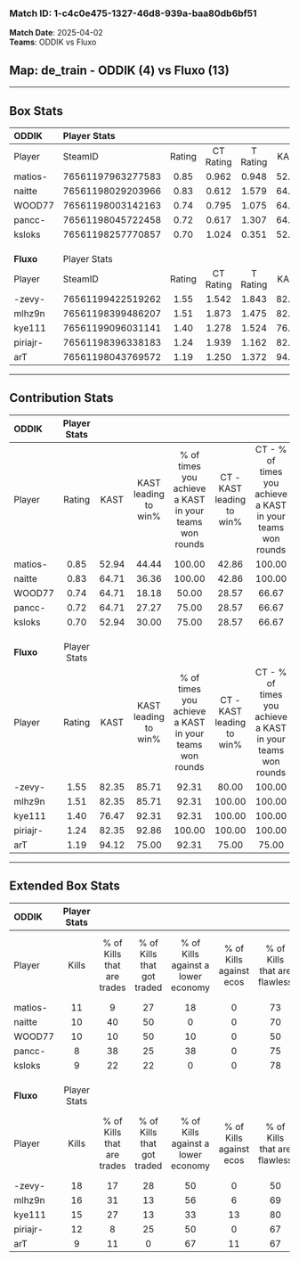 ### Match ID: 1-c4c0e475-1327-46d8-939a-baa80db6bf51  
**Match Date**: 2025-04-02  
**Teams**: ODDIK vs Fluxo  

## **Map**: de_train - ODDIK (4) vs Fluxo (13)  
---  

## Box Stats  

| **ODDIK** | Player Stats      |        |           |          |       |      |       |         |        |      |     |
| :- | :- | :-: | :-: | :-: | :-: | :-: | :-: | :-: | :-: | :-: | :-: |
| Player    | SteamID           | Rating | CT Rating | T Rating | KAST  | ADR  | Kills | Assists | Deaths | K/D  | HS% |
| matios-   | 76561197963277583 |  0.85  |   0.962   |  0.948   | 52.94 | 73.1 |  11   |    2    |   13   | 0.85 | 90  |
| naitte    | 76561198029203966 |  0.83  |   0.612   |  1.579   | 64.71 | 60.5 |  10   |    1    |   13   | 0.77 | 70  |
| WOOD77    | 76561198003142163 |  0.74  |   0.795   |  1.075   | 64.71 | 60.5 |  10   |    1    |   16   | 0.63 | 40  |
| pancc-    | 76561198045722458 |  0.72  |   0.617   |  1.307   | 64.71 | 62.4 |   8   |    3    |   14   | 0.57 | 62  |
| ksloks    | 76561198257770857 |  0.70  |   1.024   |  0.351   | 52.94 | 67.9 |   9   |    3    |   14   | 0.64 | 88  |
|           |                   |        |           |          |       |      |       |         |        |      |     |
|           |                   |        |           |          |       |      |       |         |        |      |     |
|           |                   |        |           |          |       |      |       |         |        |      |     |
| **Fluxo** | Player Stats      |        |           |          |       |      |       |         |        |      |     |
| Player    | SteamID           | Rating | CT Rating | T Rating | KAST  | ADR  | Kills | Assists | Deaths | K/D  | HS% |
| -zevy-    | 76561199422519262 |  1.55  |   1.542   |  1.843   | 82.35 | 98.9 |  18   |    5    |   12   | 1.50 | 44  |
| mlhz9n    | 76561198399486207 |  1.51  |   1.873   |  1.475   | 82.35 | 83.8 |  16   |    2    |   8    | 2.00 | 56  |
| kye111    | 76561199096031141 |  1.40  |   1.278   |  1.524   | 76.47 | 86.7 |  15   |    4    |   9    | 1.67 | 80  |
| piriajr-  | 76561198396338183 |  1.24  |   1.939   |  1.162   | 82.35 | 71.0 |  12   |    4    |   9    | 1.33 | 58  |
| arT       | 76561198043769572 |  1.19  |   1.250   |  1.372   | 94.12 | 77.4 |   9   |    8    |   10   | 0.90 | 44  |
---  

## Contribution Stats  

| **ODDIK** | Player Stats |       |                      |                                                        |                           |                                                             |                          |                                                            |
| :- | :-: | :-: | :-: | :-: | :-: | :-: | :-: | :-: |
| Player    |    Rating    | KAST  | KAST leading to win% | % of times you achieve a KAST in your teams won rounds | CT - KAST leading to win% | CT - % of times you achieve a KAST in your teams won rounds | T - KAST leading to win% | T - % of times you achieve a KAST in your teams won rounds |
| matios-   |     0.85     | 52.94 |        44.44         |                         100.00                         |           42.86           |                           100.00                            |          50.00           |                           100.00                           |
| naitte    |     0.83     | 64.71 |        36.36         |                         100.00                         |           42.86           |                           100.00                            |          25.00           |                           100.00                           |
| WOOD77    |     0.74     | 64.71 |        18.18         |                         50.00                          |           28.57           |                            66.67                            |           0.00           |                            0.00                            |
| pancc-    |     0.72     | 64.71 |        27.27         |                         75.00                          |           28.57           |                            66.67                            |          25.00           |                           100.00                           |
| ksloks    |     0.70     | 52.94 |        30.00         |                         75.00                          |           28.57           |                            66.67                            |          33.33           |                           100.00                           |
|           |              |       |                      |                                                        |                           |                                                             |                          |                                                            |
|           |              |       |                      |                                                        |                           |                                                             |                          |                                                            |
|           |              |       |                      |                                                        |                           |                                                             |                          |                                                            |
| **Fluxo** | Player Stats |       |                      |                                                        |                           |                                                             |                          |                                                            |
| Player    |    Rating    | KAST  | KAST leading to win% | % of times you achieve a KAST in your teams won rounds | CT - KAST leading to win% | CT - % of times you achieve a KAST in your teams won rounds | T - KAST leading to win% | T - % of times you achieve a KAST in your teams won rounds |
| -zevy-    |     1.55     | 82.35 |        85.71         |                         92.31                          |           80.00           |                           100.00                            |          88.89           |                           88.89                            |
| mlhz9n    |     1.51     | 82.35 |        85.71         |                         92.31                          |          100.00           |                           100.00                            |          80.00           |                           88.89                            |
| kye111    |     1.40     | 76.47 |        92.31         |                         92.31                          |          100.00           |                           100.00                            |          88.89           |                           88.89                            |
| piriajr-  |     1.24     | 82.35 |        92.86         |                         100.00                         |          100.00           |                           100.00                            |          90.00           |                           100.00                           |
| arT       |     1.19     | 94.12 |        75.00         |                         92.31                          |           75.00           |                            75.00                            |          75.00           |                           100.00                           |
---  

## Extended Box Stats  

| **ODDIK** | Player Stats |                            |                            |                                    |                         |                              |                                 |        |                             |                                     |                          |                               |                            |
| :- | :-: | :-: | :-: | :-: | :-: | :-: | :-: | :-: | :-: | :-: | :-: | :-: | :-: |
| Player    |    Kills     | % of Kills that are trades | % of Kills that got traded | % of Kills against a lower economy | % of Kills against ecos | % of Kills that are flawless | % of Kills that are close duels | Deaths | % of Deaths that get traded | % of Deaths against a lower economy | % of Deaths against ecos | % of Deaths that are flawless | % of Deaths that are close |
| matios-   |      11      |             9              |             27             |                 18                 |            0            |              73              |                0                |   13   |             23              |                 15                  |            0             |              62               |             0              |
| naitte    |      10      |             40             |             50             |                 0                  |            0            |              70              |                0                |   13   |             15              |                  8                  |            0             |              69               |             0              |
| WOOD77    |      10      |             10             |             50             |                 10                 |            0            |              50              |               10                |   16   |             19              |                 13                  |            0             |              88               |             6              |
| pancc-    |      8       |             38             |             25             |                 38                 |            0            |              75              |                0                |   14   |             14              |                  7                  |            0             |              50               |             7              |
| ksloks    |      9       |             22             |             22             |                 0                  |            0            |              78              |                0                |   14   |             14              |                  7                  |            0             |              64               |             7              |
|           |              |                            |                            |                                    |                         |                              |                                 |        |                             |                                     |                          |                               |                            |
|           |              |                            |                            |                                    |                         |                              |                                 |        |                             |                                     |                          |                               |                            |
|           |              |                            |                            |                                    |                         |                              |                                 |        |                             |                                     |                          |                               |                            |
| **Fluxo** | Player Stats |                            |                            |                                    |                         |                              |                                 |        |                             |                                     |                          |                               |                            |
| Player    |    Kills     | % of Kills that are trades | % of Kills that got traded | % of Kills against a lower economy | % of Kills against ecos | % of Kills that are flawless | % of Kills that are close duels | Deaths | % of Deaths that get traded | % of Deaths against a lower economy | % of Deaths against ecos | % of Deaths that are flawless | % of Deaths that are close |
| -zevy-    |      18      |             17             |             28             |                 50                 |            0            |              50              |                6                |   12   |             50              |                 50                  |            8             |              83               |             8              |
| mlhz9n    |      16      |             31             |             13             |                 56                 |            6            |              69              |                0                |   8    |             25              |                 38                  |            13            |              75               |             0              |
| kye111    |      15      |             27             |             13             |                 33                 |           13            |              80              |                7                |   9    |             11              |                 44                  |            11            |              67               |             0              |
| piriajr-  |      12      |             8              |             25             |                 50                 |            0            |              67              |                0                |   9    |             44              |                 67                  |            11            |              44               |             0              |
| arT       |      9       |             11             |             0              |                 67                 |           11            |              67              |               11                |   10   |             40              |                 60                  |            10            |              60               |             0              |
